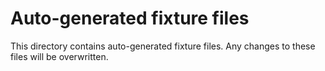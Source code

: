 # Auto-generated fixture files

This directory contains auto-generated fixture files. Any changes to these files will be overwritten.